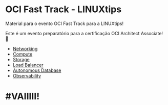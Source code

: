 # OCI Fast Track - LINUXtips
Material para o evento OCI Fast Track para a LINUXtips!

Este é um evento preparatório para a certificação OCI Architect Associate! 🚀

- [Networking](/Networking)
- [Compute](/Compute)
- [Storage](/Storage)
- [Load Balancer](https://github.com/CeInnovationTeam/OCI-FastTrack-Associate-LinuxTips/tree/main/Load%20Balancer)
- [Autonomous Database](https://github.com/CeInnovationTeam/OCI-FastTrack-Associate-LinuxTips/blob/main/Autonomous%20Database/Autonomous%20Database.pdf)
- [Observability](/Observability)

# \#VAIIIII!